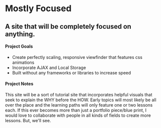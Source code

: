 # Mostly Focused
## A site that will be completely focused on anything. 

#### Project Goals
* Create perfectly scaling, responsive viewfinder that features css animations
* Incorporate AJAX and Local Storage 
* Built without any frameworks or libraries to increase speed

#### Project Notes
This site will be a sort of tutorial site that incorporates helpful visuals that seek to explain the WHY before the HOW. Early topics will most likely be all over the place and the learning paths will only feature one or two lessons each. If this ever becomes more than just a portfolio piece/blue print, I would love to collaborate with people in all kinds of fields to create more lessons. But, we'll see. 
